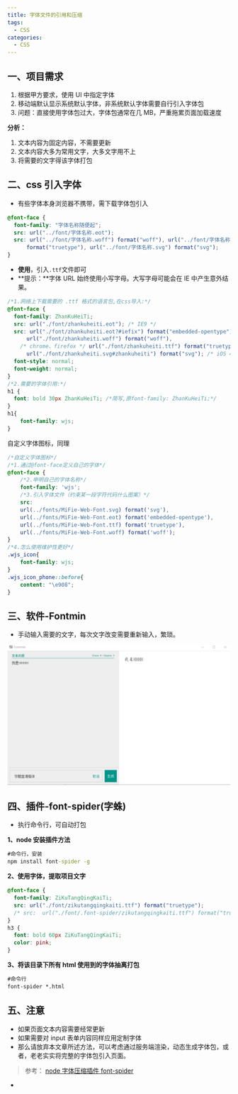 ```yaml
---
title: 字体文件的引用和压缩
tags:
  - CSS
categories:
  - CSS
---
```


## 一、项目需求

1. 根据甲方要求，使用 UI 中指定字体
2. 移动端默认显示系统默认字体，非系统默认字体需要自行引入字体包
3. 问题：直接使用字体包过大，字体包通常在几 MB，严重拖累页面加载速度

**分析：**

1. 文本内容为固定内容，不需要更新
2. 文本内容大多为常用文字，大多文字用不上
3. 将需要的文字得该字体打包

## 二、css 引入字体

- 有些字体本身浏览器不携带，需下载字体包引入

```css
@font-face {
  font-family: "字体名称随便起";
  src: url("../font/字体名称.eot");
  src: url("../font/字体名称.woff") format("woff"), url("../font/字体名称.ttf")
      format("truetype"), url("../font/字体名称.svg") format("svg");
}
```

- **使用**，引入`.ttf`文件即可
- **提示：**字体 URL 始终使用小写字母。大写字母可能会在 IE 中产生意外结果。

```css
/*1.网络上下载需要的 .ttf 格式的语言包,在css导入:*/
@font-face {
  font-family: ZhanKuHeiTi;
  src: url("./font/zhankuheiti.eot"); /* IE9 */
  src: url("./font/zhankuheiti.eot?#iefix") format("embedded-opentype"), /* IE6-IE8 */
      url("./font/zhankuheiti.woff") format("woff"),
    /* chrome、firefox */ url("./font/zhankuheiti.ttf") format("truetype"), /* chrome、firefox、opera、Safari, Android, iOS 4.2+ */
      url("./font/zhankuheiti.svg#zhankuheiti") format("svg"); /* iOS 4.1- */
  font-style: normal;
  font-weight: normal;
}
/*2.需要的字体引用:*/
h1 {
  font: bold 30px ZhanKuHeiTi; /*简写,原font-family: ZhanKuHeiTi;*/
}
h1{
    font-family: wjs;
}
```

自定义字体图标，同理

```css
/*自定义字体图标*/
/*1.通过@font-face定义自己的字体*/
@font-face {
    /*2.申明自己的字体名称*/
    font-family: 'wjs';
    /*3.引入字体文件（约束某一段字符代码什么图案）*/
    src:
    url(../fonts/MiFie-Web-Font.svg) format('svg'),
    url(../fonts/MiFie-Web-Font.eot) format('embedded-opentype'),
    url(../fonts/MiFie-Web-Font.ttf) format('truetype'),
    url(../fonts/MiFie-Web-Font.woff) format('woff');
}
/*4.怎么使用维护性更好*/
.wjs_icon{
    font-family: wjs;
}
.wjs_icon_phone::before{
    content: "\e908";
}
```



## 三、软件-Fontmin

- 手动输入需要的文字，每次文字改变需要重新输入，繁琐。

![](./img/Fontmin.png)

## 四、插件-font-spider(**字蛛**)

- 执行命令行，可自动打包

**1、node 安装插件方法**

```cmd
#命令行，安装
npm install font-spider -g
```

**2、使用字体，提取项目文字**

```css
@font-face {
  font-family: ZiKuTangQingKaiTi;
  src: url("./font/zikutangqingkaiti.ttf") format("truetype");
  /* src:  url("./font/.font-spider/zikutangqingkaiti.ttf") format("truetype"); */
}
h3 {
  font: bold 60px ZiKuTangQingKaiTi;
  color: pink;
}
```

**3、将该目录下所有 html 使用到的字体抽离打包**

```cmd
#命令行
font-spider *.html
```

## 五、注意

- 如果页面文本内容需要经常更新
- 如果需要对 input 表单内容同样应用定制字体
- 那么请放弃本文章所述方法，可以考虑通过服务端渲染，动态生成字体包，或者，老老实实将完整的字体包引入页面。

> 参考：
> [node 字体压缩插件 font-spider](https://blog.csdn.net/weixin_34072458/article/details/88755474)





- 

